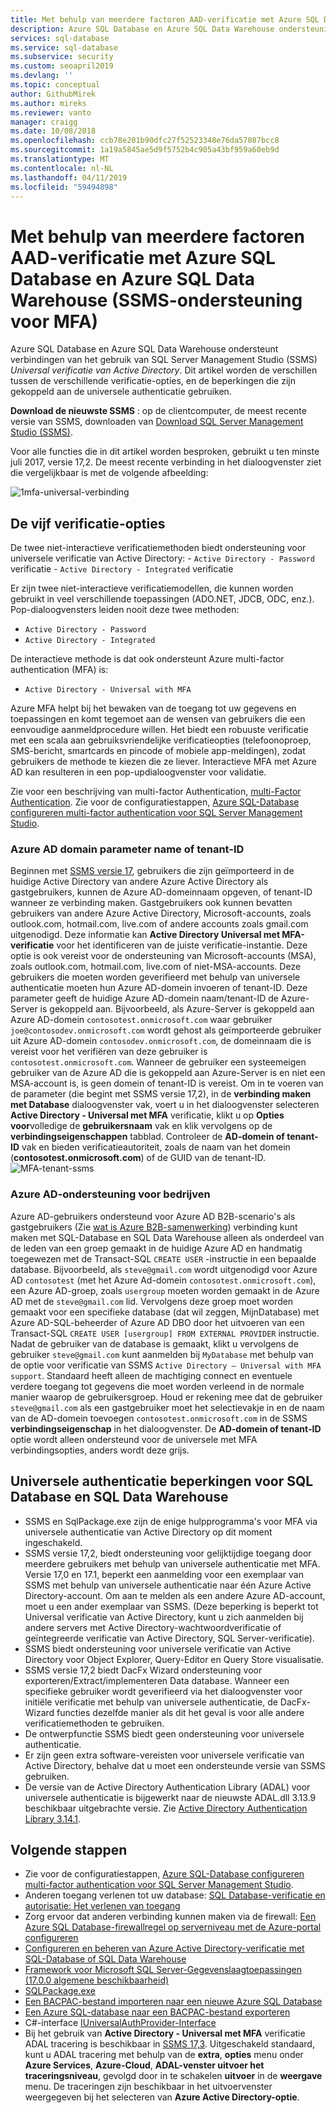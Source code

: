 ```yaml
---
title: Met behulp van meerdere factoren AAD-verificatie met Azure SQL Database en Azure SQL Data Warehouse | Microsoft Docs
description: Azure SQL Database en Azure SQL Data Warehouse ondersteuning voor verbindingen van SQL Server Management Studio (SSMS) met behulp van universele verificatie van Active Directory.
services: sql-database
ms.service: sql-database
ms.subservice: security
ms.custom: seoapril2019
ms.devlang: ''
ms.topic: conceptual
author: GithubMirek
ms.author: mireks
ms.reviewer: vanto
manager: craigg
ms.date: 10/08/2018
ms.openlocfilehash: ccb78e201b90dfc27f52523348e76da57087bcc8
ms.sourcegitcommit: 1a19a5845ae5d9f5752b4c905a43bf959a60eb9d
ms.translationtype: MT
ms.contentlocale: nl-NL
ms.lasthandoff: 04/11/2019
ms.locfileid: "59494898"
---
```

# <a name="using-multi-factor-aad-authentication-with-azure-sql-database-and-azure-sql-data-warehouse-ssms-support-for-mfa"></a>Met behulp van meerdere factoren AAD-verificatie met Azure SQL Database en Azure SQL Data Warehouse (SSMS-ondersteuning voor MFA)
Azure SQL Database en Azure SQL Data Warehouse ondersteunt verbindingen van het gebruik van SQL Server Management Studio (SSMS) *Universal verificatie van Active Directory*. Dit artikel worden de verschillen tussen de verschillende verificatie-opties, en de beperkingen die zijn gekoppeld aan de universele authenticatie gebruiken. 

**Download de nieuwste SSMS** : op de clientcomputer, de meest recente versie van SSMS, downloaden van [Download SQL Server Management Studio (SSMS)](https://msdn.microsoft.com/library/mt238290.aspx). 


Voor alle functies die in dit artikel worden besproken, gebruikt u ten minste juli 2017, versie 17,2.  De meest recente verbinding in het dialoogvenster ziet die vergelijkbaar is met de volgende afbeelding:
 
  ![1mfa-universal-verbinding](./media/sql-database-ssms-mfa-auth/1mfa-universal-connect.png "het gebruikersnaamveld is voltooid.")  

## <a name="the-five-authentication-options"></a>De vijf verificatie-opties  

De twee niet-interactieve verificatiemethoden biedt ondersteuning voor universele verificatie van Active Directory:
    - `Active Directory - Password` verificatie
    - `Active Directory - Integrated` verificatie

Er zijn twee niet-interactieve verificatiemodellen, die kunnen worden gebruikt in veel verschillende toepassingen (ADO.NET, JDCB, ODC, enz.). Pop-dialoogvensters leiden nooit deze twee methoden: 
- `Active Directory - Password` 
- `Active Directory - Integrated` 

De interactieve methode is dat ook ondersteunt Azure multi-factor authentication (MFA) is: 
- `Active Directory - Universal with MFA` 


Azure MFA helpt bij het bewaken van de toegang tot uw gegevens en toepassingen en komt tegemoet aan de wensen van gebruikers die een eenvoudige aanmeldprocedure willen. Het biedt een robuuste verificatie met een scala aan gebruiksvriendelijke verificatieopties (telefoonoproep, SMS-bericht, smartcards en pincode of mobiele app-meldingen), zodat gebruikers de methode te kiezen die ze liever. Interactieve MFA met Azure AD kan resulteren in een pop-updialoogvenster voor validatie.

Zie voor een beschrijving van multi-factor Authentication, [multi-Factor Authentication](../active-directory/authentication/multi-factor-authentication.md).
Zie voor de configuratiestappen, [Azure SQL-Database configureren multi-factor authentication voor SQL Server Management Studio](sql-database-ssms-mfa-authentication-configure.md).

### <a name="azure-ad-domain-name-or-tenant-id-parameter"></a>Azure AD domain parameter name of tenant-ID   

Beginnen met [SSMS versie 17](https://docs.microsoft.com/sql/ssms/download-sql-server-management-studio-ssms), gebruikers die zijn geïmporteerd in de huidige Active Directory van andere Azure Active Directory als gastgebruikers, kunnen de Azure AD-domeinnaam opgeven, of tenant-ID wanneer ze verbinding maken. Gastgebruikers ook kunnen bevatten gebruikers van andere Azure Active Directory, Microsoft-accounts, zoals outlook.com, hotmail.com, live.com of andere accounts zoals gmail.com uitgenodigd. Deze informatie kan **Active Directory Universal met MFA-verificatie** voor het identificeren van de juiste verificatie-instantie. Deze optie is ook vereist voor de ondersteuning van Microsoft-accounts (MSA), zoals outlook.com, hotmail.com, live.com of niet-MSA-accounts. Deze gebruikers die moeten worden geverifieerd met behulp van universele authenticatie moeten hun Azure AD-domein invoeren of tenant-ID. Deze parameter geeft de huidige Azure AD-domein naam/tenant-ID de Azure-Server is gekoppeld aan. Bijvoorbeeld, als Azure-Server is gekoppeld aan Azure AD-domein `contosotest.onmicrosoft.com` waar gebruiker `joe@contosodev.onmicrosoft.com` wordt gehost als geïmporteerde gebruiker uit Azure AD-domein `contosodev.onmicrosoft.com`, de domeinnaam die is vereist voor het verifiëren van deze gebruiker is `contosotest.onmicrosoft.com`. Wanneer de gebruiker een systeemeigen gebruiker van de Azure AD die is gekoppeld aan Azure-Server is en niet een MSA-account is, is geen domein of tenant-ID is vereist. Om in te voeren van de parameter (die begint met SSMS versie 17,2), in de **verbinding maken met Database** dialoogvenster vak, voert u in het dialoogvenster selecteren **Active Directory - Universal met MFA** verificatie, klikt u op  **Opties voor**volledige de **gebruikersnaam** vak en klik vervolgens op de **verbindingseigenschappen** tabblad. Controleer de **AD-domein of tenant-ID** vak en bieden verificatieautoriteit, zoals de naam van het domein (**contosotest.onmicrosoft.com**) of de GUID van de tenant-ID.  
   ![MFA-tenant-ssms](./media/sql-database-ssms-mfa-auth/mfa-tenant-ssms.png)   

### <a name="azure-ad-business-to-business-support"></a>Azure AD-ondersteuning voor bedrijven   
Azure AD-gebruikers ondersteund voor Azure AD B2B-scenario's als gastgebruikers (Zie [wat is Azure B2B-samenwerking](../active-directory/active-directory-b2b-what-is-azure-ad-b2b.md)) verbinding kunt maken met SQL-Database en SQL Data Warehouse alleen als onderdeel van de leden van een groep gemaakt in de huidige Azure AD en handmatig toegewezen met de Transact-SQL `CREATE USER` -instructie in een bepaalde database. Bijvoorbeeld, als `steve@gmail.com` wordt uitgenodigd voor Azure AD `contosotest` (met het Azure Ad-domein `contosotest.onmicrosoft.com`), een Azure AD-groep, zoals `usergroup` moeten worden gemaakt in de Azure AD met de `steve@gmail.com` lid. Vervolgens deze groep moet worden gemaakt voor een specifieke database (dat wil zeggen, MijnDatabase) met Azure AD-SQL-beheerder of Azure AD DBO door het uitvoeren van een Transact-SQL `CREATE USER [usergroup] FROM EXTERNAL PROVIDER` instructie. Nadat de gebruiker van de database is gemaakt, klikt u vervolgens de gebruiker `steve@gmail.com` kunt aanmelden bij `MyDatabase` met behulp van de optie voor verificatie van SSMS `Active Directory – Universal with MFA support`. Standaard heeft alleen de machtiging connect en eventuele verdere toegang tot gegevens die moet worden verleend in de normale manier waarop de gebruikersgroep. Houd er rekening mee dat de gebruiker `steve@gmail.com` als een gastgebruiker moet het selectievakje in en de naam van de AD-domein toevoegen `contosotest.onmicrosoft.com` in de SSMS **verbindingseigenschap** in het dialoogvenster. De **AD-domein of tenant-ID** optie wordt alleen ondersteund voor de universele met MFA verbindingsopties, anders wordt deze grijs.

## <a name="universal-authentication-limitations-for-sql-database-and-sql-data-warehouse"></a>Universele authenticatie beperkingen voor SQL Database en SQL Data Warehouse
- SSMS en SqlPackage.exe zijn de enige hulpprogramma's voor MFA via universele authenticatie van Active Directory op dit moment ingeschakeld.
- SSMS versie 17,2, biedt ondersteuning voor gelijktijdige toegang door meerdere gebruikers met behulp van universele authenticatie met MFA. Versie 17,0 en 17.1, beperkt een aanmelding voor een exemplaar van SSMS met behulp van universele authenticatie naar één Azure Active Directory-account. Om aan te melden als een andere Azure AD-account, moet u een ander exemplaar van SSMS. (Deze beperking is beperkt tot Universal verificatie van Active Directory, kunt u zich aanmelden bij andere servers met Active Directory-wachtwoordverificatie of geïntegreerde verificatie van Active Directory, SQL Server-verificatie).
- SSMS biedt ondersteuning voor universele verificatie van Active Directory voor Object Explorer, Query-Editor en Query Store visualisatie.
- SSMS versie 17,2 biedt DacFx Wizard ondersteuning voor exporteren/Extract/implementeren Data database. Wanneer een specifieke gebruiker wordt geverifieerd via het dialoogvenster voor initiële verificatie met behulp van universele authenticatie, de DacFx-Wizard functies dezelfde manier als dit het geval is voor alle andere verificatiemethoden te gebruiken.
- De ontwerpfunctie SSMS biedt geen ondersteuning voor universele authenticatie.
- Er zijn geen extra software-vereisten voor universele verificatie van Active Directory, behalve dat u moet een ondersteunde versie van SSMS gebruiken.  
- De versie van de Active Directory Authentication Library (ADAL) voor universele authenticatie is bijgewerkt naar de nieuwste ADAL.dll 3.13.9 beschikbaar uitgebrachte versie. Zie [Active Directory Authentication Library 3.14.1](https://www.nuget.org/packages/Microsoft.IdentityModel.Clients.ActiveDirectory/).  


## <a name="next-steps"></a>Volgende stappen

- Zie voor de configuratiestappen, [Azure SQL-Database configureren multi-factor authentication voor SQL Server Management Studio](sql-database-ssms-mfa-authentication-configure.md).
- Anderen toegang verlenen tot uw database: [SQL Database-verificatie en autorisatie: Het verlenen van toegang](sql-database-manage-logins.md)  
- Zorg ervoor dat anderen verbinding kunnen maken via de firewall: [Een Azure SQL Database-firewallregel op serverniveau met de Azure-portal configureren](sql-database-configure-firewall-settings.md)  
- [Configureren en beheren van Azure Active Directory-verificatie met SQL-Database of SQL Data Warehouse](sql-database-aad-authentication-configure.md)  
- [Framework voor Microsoft SQL Server-Gegevenslaagtoepassingen (17.0.0 algemene beschikbaarheid)](https://www.microsoft.com/download/details.aspx?id=55088)  
- [SQLPackage.exe](https://docs.microsoft.com/sql/tools/sqlpackage)  
- [Een BACPAC-bestand importeren naar een nieuwe Azure SQL Database](../sql-database/sql-database-import.md)  
- [Een Azure SQL-database naar een BACPAC-bestand exporteren](../sql-database/sql-database-export.md)  
- C#-interface [IUniversalAuthProvider-Interface](https://msdn.microsoft.com/library/microsoft.sqlserver.dac.iuniversalauthprovider.aspx)  
- Bij het gebruik van **Active Directory - Universal met MFA** verificatie ADAL tracering is beschikbaar in [SSMS 17,3](https://docs.microsoft.com/sql/ssms/download-sql-server-management-studio-ssms). Uitgeschakeld standaard, kunt u ADAL tracering met behulp van de **extra**, **opties** menu onder **Azure Services**, **Azure-Cloud**,  **ADAL-venster uitvoer het traceringsniveau**, gevolgd door in te schakelen **uitvoer** in de **weergave** menu. De traceringen zijn beschikbaar in het uitvoervenster weergegeven bij het selecteren van **Azure Active Directory-optie**.  
